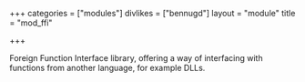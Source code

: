 +++
categories = ["modules"]
divlikes = ["bennugd"]
layout = "module"
title = "mod_ffi"

+++

Foreign Function Interface library, offering a way of interfacing with functions from another language, for example DLLs.
